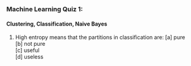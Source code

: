 ### Machine Learning Quiz 1:

#### Clustering, Classification, Naive Bayes

1. High entropy means that the partitions in classification are:
[a] pure <br/>
[b] not pure <br/>
[c] useful <br/>
[d] useless <br/>
